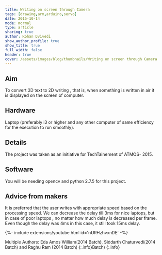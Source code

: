 ```yaml
---
title: Writing on screen through Camera
tags: [drawing,arm,arduino,servo]
date: 2015-10-14
mode: normal
type: article
sharing: true
author: Rohan Dvivedi
show_author_profile: true
show_title: true
full_width: false
header: true
cover: /assets/images/blog/thumbnails/Writing on screen through Camera.png
---
```



## Aim
To convert 3D text to 2D writing , that is, when something is written in air it is displayed on the screen of computer.
<!--more-->
## Hardware
Laptop (preferably i3 or higher and any other computer of same efficiency for the execution to run smoothly).

## Details
The project was taken as an initiative for TechTainement of ATMOS- 2015.

## Software
You will be needing opencv and python 2.7.5 for this project.

## Advice from makers
It is preferred that the user writes with appropriate speed based on the processing speed. We can decrease the delay till 3ms for nice laptops, but in case of poor laptops , no matter how much delay is decreased per frame. Even though the delay was 4ms in this case, it still took 15ms delay.


<div>{%- include extensions/youtube.html id='nURHzhvxnDE' -%}</div>


Multiple Authors: Eda Amos William(2014 Batch), Siddarth Chaturvedi(2014 Batch) and Raghu Ram (2014 Batch) 
{:.info}Batch) 
{:.info}